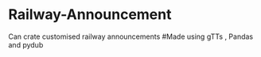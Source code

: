 # Railway-Announcement
Can crate customised railway announcements #Made using gTTs , Pandas and pydub

